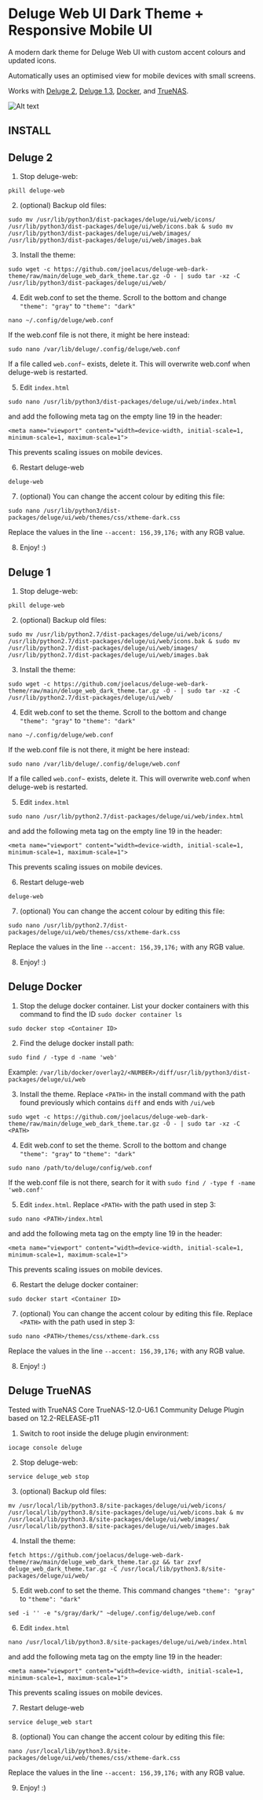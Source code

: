 # Deluge Web UI Dark Theme + Responsive Mobile UI
A modern dark theme for Deluge Web UI with custom accent colours and updated icons.

Automatically uses an optimised view for mobile devices with small screens.

Works with [Deluge 2](#deluge-2), [Deluge 1.3](#deluge-1), [Docker](#deluge-docker), and [TrueNAS](#deluge-truenas).

![Alt text](screenshot.png?raw=true "Optional Title")

## INSTALL

## Deluge 2

1) Stop deluge-web:
```
pkill deluge-web
```
2) (optional) Backup old files:
```
sudo mv /usr/lib/python3/dist-packages/deluge/ui/web/icons/ /usr/lib/python3/dist-packages/deluge/ui/web/icons.bak & sudo mv /usr/lib/python3/dist-packages/deluge/ui/web/images/ /usr/lib/python3/dist-packages/deluge/ui/web/images.bak
```

3) Install the theme:
```
sudo wget -c https://github.com/joelacus/deluge-web-dark-theme/raw/main/deluge_web_dark_theme.tar.gz -O - | sudo tar -xz -C /usr/lib/python3/dist-packages/deluge/ui/web/
```

4) Edit web.conf to set the theme. Scroll to the bottom and change `"theme": "gray"` to `"theme": "dark"`
```
nano ~/.config/deluge/web.conf
```
  If the web.conf file is not there, it might be here instead:
```
sudo nano /var/lib/deluge/.config/deluge/web.conf
```

  If a file called `web.conf~` exists, delete it. This will overwrite web.conf when deluge-web is restarted.

5) Edit `index.html` 
```
sudo nano /usr/lib/python3/dist-packages/deluge/ui/web/index.html
```
  and add the following meta tag on the empty line 19 in the header:
```
<meta name="viewport" content="width=device-width, initial-scale=1, minimum-scale=1, maximum-scale=1">
```
 This prevents scaling issues on mobile devices.
  

6) Restart deluge-web
```
deluge-web
```

7) (optional) You can change the accent colour by editing this file:
```
sudo nano /usr/lib/python3/dist-packages/deluge/ui/web/themes/css/xtheme-dark.css
```
  Replace the values in the line `--accent: 156,39,176;` with any RGB value.

8) Enjoy! :)

## Deluge 1

1) Stop deluge-web:
```
pkill deluge-web
```
2) (optional) Backup old files:
```
sudo mv /usr/lib/python2.7/dist-packages/deluge/ui/web/icons/ /usr/lib/python2.7/dist-packages/deluge/ui/web/icons.bak & sudo mv /usr/lib/python2.7/dist-packages/deluge/ui/web/images/ /usr/lib/python2.7/dist-packages/deluge/ui/web/images.bak
```

3) Install the theme:
```
sudo wget -c https://github.com/joelacus/deluge-web-dark-theme/raw/main/deluge_web_dark_theme.tar.gz -O - | sudo tar -xz -C /usr/lib/python2.7/dist-packages/deluge/ui/web/
```

4) Edit web.conf to set the theme. Scroll to the bottom and change `"theme": "gray"` to `"theme": "dark"`
```
nano ~/.config/deluge/web.conf
```
  If the web.conf file is not there, it might be here instead:
```
sudo nano /var/lib/deluge/.config/deluge/web.conf
```

  If a file called `web.conf~` exists, delete it. This will overwrite web.conf when deluge-web is restarted.

5) Edit `index.html` 
```
sudo nano /usr/lib/python2.7/dist-packages/deluge/ui/web/index.html
```
  and add the following meta tag on the empty line 19 in the header:
```
<meta name="viewport" content="width=device-width, initial-scale=1, minimum-scale=1, maximum-scale=1">
```
 This prevents scaling issues on mobile devices.
 
6) Restart deluge-web
```
deluge-web
```

7) (optional) You can change the accent colour by editing this file:
```
sudo nano /usr/lib/python2.7/dist-packages/deluge/ui/web/themes/css/xtheme-dark.css
```
  Replace the values in the line `--accent: 156,39,176;` with any RGB value.

8) Enjoy! :)

## Deluge Docker

1) Stop the deluge docker container. List your docker containers with this command to find the ID `sudo docker container ls`
```
sudo docker stop <Container ID>
```
  
2) Find the deluge docker install path:
```
sudo find / -type d -name 'web'
```
  Example: `/var/lib/docker/overlay2/<NUMBER>/diff/usr/lib/python3/dist-packages/deluge/ui/web`

3) Install the theme. Replace `<PATH>` in the install command with the path found previously which contains `diff` and ends with `/ui/web`
```
sudo wget -c https://github.com/joelacus/deluge-web-dark-theme/raw/main/deluge_web_dark_theme.tar.gz -O - | sudo tar -xz -C <PATH>
```

4) Edit web.conf to set the theme. Scroll to the bottom and change `"theme": "gray"` to `"theme": "dark"`
```
sudo nano /path/to/deluge/config/web.conf
```
  If the web.conf file is not there, search for it with `sudo find / -type f -name 'web.conf'`

5) Edit `index.html`. Replace `<PATH>` with the path used in step 3:
```
sudo nano <PATH>/index.html
```
  and add the following meta tag on the empty line 19 in the header:
```
<meta name="viewport" content="width=device-width, initial-scale=1, minimum-scale=1, maximum-scale=1">
```
 This prevents scaling issues on mobile devices.
 
6) Restart the deluge docker container:
```
sudo docker start <Container ID>
```

7) (optional) You can change the accent colour by editing this file. Replace `<PATH>` with the path used in step 3:
```
sudo nano <PATH>/themes/css/xtheme-dark.css
```
  Replace the values in the line `--accent: 156,39,176;` with any RGB value.

8) Enjoy! :)

## Deluge TrueNAS
Tested with TrueNAS Core TrueNAS-12.0-U6.1 Community Deluge Plugin based on 12.2-RELEASE-p11

1) Switch to root inside the deluge plugin environment:
```
iocage console deluge
```

2) Stop deluge-web:
```
service deluge_web stop
```

3) (optional) Backup old files:
```
mv /usr/local/lib/python3.8/site-packages/deluge/ui/web/icons/ /usr/local/lib/python3.8/site-packages/deluge/ui/web/icons.bak & mv /usr/local/lib/python3.8/site-packages/deluge/ui/web/images/ /usr/local/lib/python3.8/site-packages/deluge/ui/web/images.bak
```

4) Install the theme:
```
fetch https://github.com/joelacus/deluge-web-dark-theme/raw/main/deluge_web_dark_theme.tar.gz && tar zxvf deluge_web_dark_theme.tar.gz -C /usr/local/lib/python3.8/site-packages/deluge/ui/web/
```

5) Edit web.conf to set the theme. This command changes `"theme": "gray"` to `"theme": "dark"`
```
sed -i '' -e "s/gray/dark/" ~deluge/.config/deluge/web.conf
```

6) Edit `index.html` 
```
nano /usr/local/lib/python3.8/site-packages/deluge/ui/web/index.html
```
  and add the following meta tag on the empty line 19 in the header:
```
<meta name="viewport" content="width=device-width, initial-scale=1, minimum-scale=1, maximum-scale=1">
```
 This prevents scaling issues on mobile devices.

7) Restart deluge-web
```
service deluge_web start
```

8) (optional) You can change the accent colour by editing this file:
```
nano /usr/local/lib/python3.8/site-packages/deluge/ui/web/themes/css/xtheme-dark.css
```
  Replace the values in the line `--accent: 156,39,176;` with any RGB value.

9) Enjoy! :)
